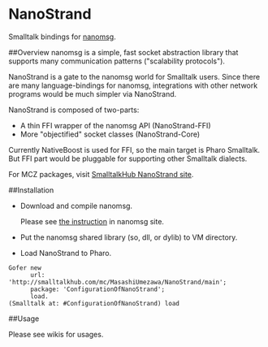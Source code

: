 # NanoStrand
Smalltalk bindings for [nanomsg](http://nanomsg.org).


##Overview
nanomsg is a simple, fast socket abstraction library that supports many communication patterns ("scalability protocols").

NanoStrand is a gate to the nanomsg world for Smalltalk users. Since there are many language-bindings for nanomsg, integrations with other network programs would be much simpler via NanoStrand.

NanoStrand is composed of two-parts:

- A thin FFI wrapper of the nanomsg API (NanoStrand-FFI) 
- More "objectified" socket classes (NanoStrand-Core)

Currently NativeBoost is used for FFI, so the main target is Pharo Smalltalk. But FFI part would be pluggable for supporting other Smalltalk dialects.

For MCZ packages, visit <a href="http://smalltalkhub.com/#!/~MasashiUmezawa/NanoStrand">SmalltalkHub NanoStrand site</a>.


##Installation
- Download and compile nanomsg.
	
	Please see [the instruction](http://nanomsg.org/download.html) in nanomsg site. 

- Put the nanomsg shared library (so, dll, or dylib) to VM directory.

- Load NanoStrand to Pharo.

```Smalltalk
Gofer new
      url: 'http://smalltalkhub.com/mc/MasashiUmezawa/NanoStrand/main';
      package: 'ConfigurationOfNanoStrand';
      load.
(Smalltalk at: #ConfigurationOfNanoStrand) load
```

##Usage

Please see wikis for usages.
